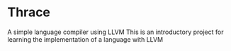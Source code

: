 # Thrace
A simple language compiler using LLVM 
This is an introductory project for learning the implementation of a language with LLVM
